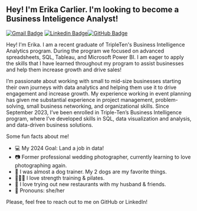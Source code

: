 ## Hey! I'm Erika Carlier. I'm looking to become a Business Inteligence Analyst!

[![Gmail Badge](https://img.shields.io/badge/Gmail-D14836?style=for-the-badge&logo=gmail&logoColor=white&link=mailto:erikaacarlier@gmail.com)](mailto:erikaacarlier@gmail.com)
[![Linkedin Badge](https://img.shields.io/badge/LinkedIn-0077B5?style=for-the-badge&logo=linkedin&logoColor=white&link=https://www.linkedin.com/in/erika-carlier/)](https://www.linkedin.com/in/erika-carlier/)[![GitHub Badge](https://img.shields.io/badge/GitHub-100000?style=for-the-badge&logo=github&logoColor=white&link=https://github.com/erikacarlier)](https://github.com/erikacarlier)

<p align ='left'>Hey! I'm Erika. I am a recent graduate of TripleTen's Business Intelligence Analytics program. During the program we focused on advanced spreadsheets, SQL, Tableau, and Microsoft Power BI. I am eager to apply the skills that I have learned throughout my program to assist businesses and help them increase growth and drive sales!

I’m passionate about working with small to mid-size businesses starting their own journeys with data analytics and helping them use it to drive engagement and increase growth. My experience working in event planning has given me substantial experience in project management, problem-solving, small business networking, and organizational skills. Since September 2023, I’ve been enrolled in Triple-Ten’s Business Intelligence program, where I’ve developed skills in SQL, data visualization and analysis, and data-driven business solutions. 

Some fun facts about me!
- 💻 My 2024 Goal: Land a job in data!
- 📷 Former professional wedding photographer, currently learning to love photographing again.
- 🦮 I was almost a dog trainer. My 2 dogs are my favorite things.
- 🏋🏽‍♀️ I love strength training & pilates.
- 🍱 I love trying out new restaurants with my husband & friends.
- 🌈 Pronouns: she/her

Please, feel free to reach out to me on GitHub or LinkedIn!

